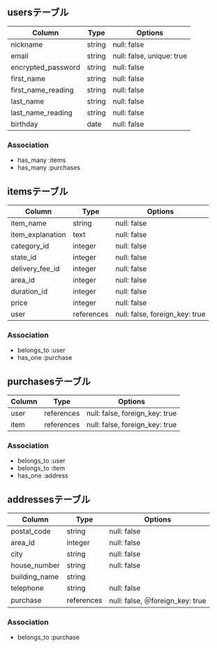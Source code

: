 ## usersテーブル

| Column | Type       | Options                        |
| ------ | ---------- | ------------------------------ |
| nickname   | string | null: false|
| email  | string | null: false, unique: true|
| encrypted_password   | string | null: false|
| first_name   | string | null: false|
| first_name_reading  | string | null: false|
| last_name   | string | null: false|
| last_name_reading  | string | null: false|
| birthday | date | null: false|


### Association
- has_many :items
- has_many :purchases


## itemsテーブル

| Column | Type       | Options                        |
| ------ | ---------- | ------------------------------ |
| item_name  | string | null: false|
| item_explanation   | text | null: false|
| category_id  | integer | null: false|
| state_id  | integer | null: false|
| delivery_fee_id  | integer | null: false|
| area_id  | integer | null: false|
| duration_id  | integer | null: false|
| price  | integer | null: false|
| user | references | null: false, foreign_key: true|

### Association
- belongs_to :user
- has_one :purchase


## purchasesテーブル

| Column | Type       | Options                        |
| ------ | ---------- | ------------------------------ |
| user   | references | null: false, foreign_key: true|
| item  | references | null: false, foreign_key: true|

### Association
- belongs_to :user
- belongs_to :item
- has_one :address


## addressesテーブル

| Column | Type       | Options                        |
| ------ | ---------- | ------------------------------ |
| postal_code   | string | null: false|
| area_id  | integer | null: false|
| city  | string | null: false|
| house_number  | string | null: false|
| building_name  | string |
| telephone | string | null: false|
| purchase | references | null: false, ＠foreign_key: true|

### Association
- belongs_to :purchase